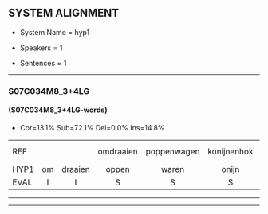 
## SYSTEM ALIGNMENT

- System Name = hyp1

- Speakers = 1

- Sentences = 1

---

### S07C034M8_3+4LG

#### (S07C034M8_3+4LG-words)

- Cor=13.1%	Sub=72.1%	Del=0.0%	Ins=14.8%

|  |  |  |  |  |  |  |  |  |  |  |  |  |  |  |  |  |  |  |  |  |  |  |  |  |  |  |  |  |  |  |  |  |  |  |  |  |  |  |  |  |  |  |  |  |  |  |  |  |  |  |  |  |  |  |  |  |  |  |  |  |  |
|:--- |:---:|:---:|:---:|:---:|:---:|:---:|:---:|:---:|:---:|:---:|:---:|:---:|:---:|:---:|:---:|:---:|:---:|:---:|:---:|:---:|:---:|:---:|:---:|:---:|:---:|:---:|:---:|:---:|:---:|:---:|:---:|:---:|:---:|:---:|:---:|:---:|:---:|:---:|:---:|:---:|:---:|:---:|:---:|:---:|:---:|:---:|:---:|:---:|:---:|:---:|:---:|:---:|:---:|:---:|:---:|:---:|:---:|:---:|:---:|:---:|:---:|
| REF |  |  | omdraaien | poppenwagen | konijnenhok | elastiekje | ruziemaken | teddybeer | * | dierentuin | * | * | * | paddenstoelen | * | * | verstoppertje | wasmachine*(waanzinnig) | fototoestel | * | toiletpapier | vrachtwagen |  |  |  | buurmannen | vogelkooi | olifant | * | schommelen | * | iedereen | schoenenwinkel*(schoenwinkel) | knutselen | ophangen | verjaardag |  | sprookjesboek | * | tandenborstel | lucifer | slaapkamer | achterdeur | ziekenhuis | nieuwsgierig |  |  |  | afblijven | kabouter | washandje | * | sneeuwwitje | * | goeiendag | vakantie | limonade | autorijden | eindelijk | familie | chocolade |
| HYP1 | om | draaien | oppen | waren | onijn | hook | en | lastikje | ruzie | maken | talibe | tirntan | asto | vastoppartja | war | iner? | vou | dat | toestel | tolet | papi | vrachtwagen | urman | nen | vohelkoi | o | lifant | su | son | elan | egareen | schoon | winkel | kninslang | opae | verjaardag | sporkisboek | tan | den | borssel | lusefe | slaapkamer | achterdeur | ziekenhuis | nieuwsgierig | of | blijven | gebouter | was | zantje | sneewtje | goeien | dag | fakantie | imanda | auterejden | en | t | geluk | familie | chocolade |
| EVAL | I | I | S | S | S | S | S | S | S | S | S | S | S | S | S | S | S | S | S | S | S |  | I | I | I | S | S | S | S | S | S | S | S | S | S |  | I | S | S | S | S |  |  |  |  | I | I | I | S | S | S | S | S | S | S | S | S | S | S |  |  |
---

---
